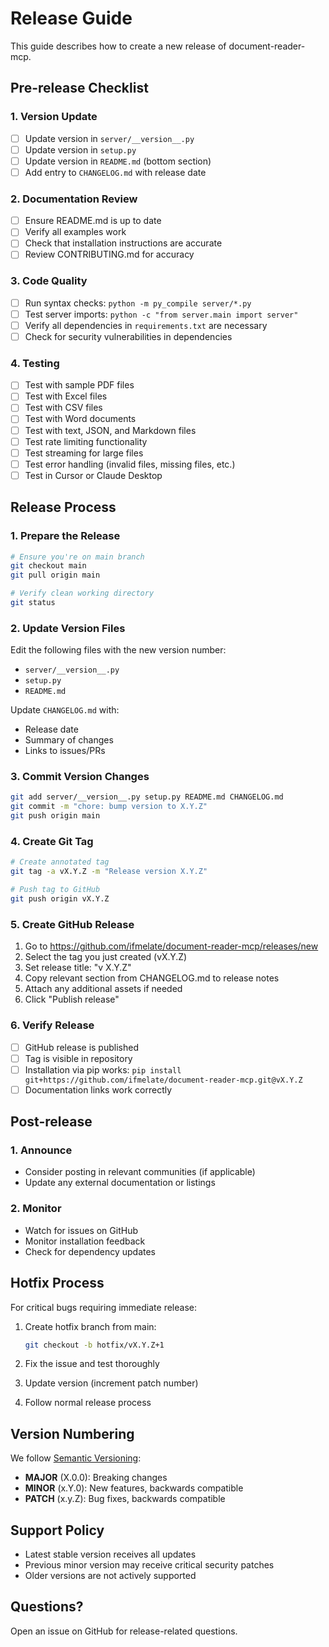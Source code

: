 # Release Guide

This guide describes how to create a new release of document-reader-mcp.

## Pre-release Checklist

### 1. Version Update
- [ ] Update version in `server/__version__.py`
- [ ] Update version in `setup.py`
- [ ] Update version in `README.md` (bottom section)
- [ ] Add entry to `CHANGELOG.md` with release date

### 2. Documentation Review
- [ ] Ensure README.md is up to date
- [ ] Verify all examples work
- [ ] Check that installation instructions are accurate
- [ ] Review CONTRIBUTING.md for accuracy

### 3. Code Quality
- [ ] Run syntax checks: `python -m py_compile server/*.py`
- [ ] Test server imports: `python -c "from server.main import server"`
- [ ] Verify all dependencies in `requirements.txt` are necessary
- [ ] Check for security vulnerabilities in dependencies

### 4. Testing
- [ ] Test with sample PDF files
- [ ] Test with Excel files
- [ ] Test with CSV files
- [ ] Test with Word documents
- [ ] Test with text, JSON, and Markdown files
- [ ] Test rate limiting functionality
- [ ] Test streaming for large files
- [ ] Test error handling (invalid files, missing files, etc.)
- [ ] Test in Cursor or Claude Desktop

## Release Process

### 1. Prepare the Release

```bash
# Ensure you're on main branch
git checkout main
git pull origin main

# Verify clean working directory
git status
```

### 2. Update Version Files

Edit the following files with the new version number:
- `server/__version__.py`
- `setup.py`
- `README.md`

Update `CHANGELOG.md` with:
- Release date
- Summary of changes
- Links to issues/PRs

### 3. Commit Version Changes

```bash
git add server/__version__.py setup.py README.md CHANGELOG.md
git commit -m "chore: bump version to X.Y.Z"
git push origin main
```

### 4. Create Git Tag

```bash
# Create annotated tag
git tag -a vX.Y.Z -m "Release version X.Y.Z"

# Push tag to GitHub
git push origin vX.Y.Z
```

### 5. Create GitHub Release

1. Go to https://github.com/ifmelate/document-reader-mcp/releases/new
2. Select the tag you just created (vX.Y.Z)
3. Set release title: "v X.Y.Z"
4. Copy relevant section from CHANGELOG.md to release notes
5. Attach any additional assets if needed
6. Click "Publish release"

### 6. Verify Release

- [ ] GitHub release is published
- [ ] Tag is visible in repository
- [ ] Installation via pip works: `pip install git+https://github.com/ifmelate/document-reader-mcp.git@vX.Y.Z`
- [ ] Documentation links work correctly

## Post-release

### 1. Announce
- Consider posting in relevant communities (if applicable)
- Update any external documentation or listings

### 2. Monitor
- Watch for issues on GitHub
- Monitor installation feedback
- Check for dependency updates

## Hotfix Process

For critical bugs requiring immediate release:

1. Create hotfix branch from main:
   ```bash
   git checkout -b hotfix/vX.Y.Z+1
   ```

2. Fix the issue and test thoroughly

3. Update version (increment patch number)

4. Follow normal release process

## Version Numbering

We follow [Semantic Versioning](https://semver.org/):

- **MAJOR** (X.0.0): Breaking changes
- **MINOR** (x.Y.0): New features, backwards compatible
- **PATCH** (x.y.Z): Bug fixes, backwards compatible

## Support Policy

- Latest stable version receives all updates
- Previous minor version may receive critical security patches
- Older versions are not actively supported

## Questions?

Open an issue on GitHub for release-related questions.

